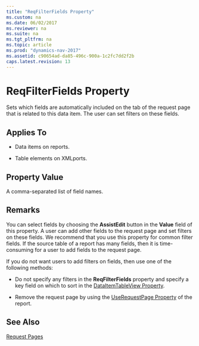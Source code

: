 ```yaml
---
title: "ReqFilterFields Property"
ms.custom: na
ms.date: 06/02/2017
ms.reviewer: na
ms.suite: na
ms.tgt_pltfrm: na
ms.topic: article
ms.prod: "dynamics-nav-2017"
ms.assetid: c90654ad-da85-496c-900a-1c2fc7dd2f2b
caps.latest.revision: 13
---
```

# ReqFilterFields Property
Sets which fields are automatically included on the tab of the request page that is related to this data item. The user can set filters on these fields.  
  
## Applies To  
  
-   Data items on reports.  
  
-   Table elements on XMLports.  
  
## Property Value  
 A comma-separated list of field names.  
  
## Remarks  
 You can select fields by choosing the **AssistEdit** button in the **Value** field of this property. A user can add other fields to the request page and set filters on these fields. We recommend that you use this property for common filter fields. If the source table of a report has many fields, then it is time-consuming for a user to add fields to the request page.  
  
 If you do not want users to add filters on fields, then use one of the following methods:  
  
-   Do not specify any filters in the **ReqFilterFields** property and specify a key field on which to sort in the [DataItemTableView Property](DataItemTableView-Property.md).  
  
-   Remove the request page by using the [UseRequestPage Property](UseRequestPage-Property.md) of the report.  
  
## See Also  
 [Request Pages](Request-Pages.md)